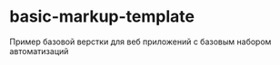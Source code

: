 # basic-markup-template  
  
Пример базовой верстки для веб приложений с базовым набором автоматизаций
